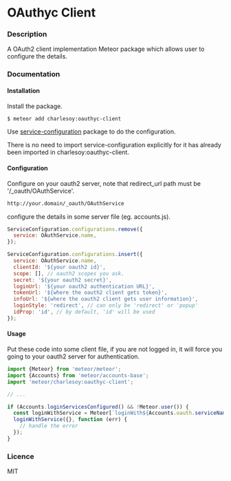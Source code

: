 # OAuthyc Client

### Description

A OAuth2 client implementation Meteor package which allows user to configure the details.

### Documentation

#### Installation

Install the package.

```bash
$ meteor add charlesoy:oauthyc-client
```

Use [service-configuration][1] package to do the configuration.

There is no need to import service-configuration explicitly for it has already been imported in charlesoy:oauthyc-client.

#### Configuration

Configure on your oauth2 server, note that redirect_url path must be '/_oauth/OAuthService'.

```bash
http://your.domain/_oauth/OAuthService
```

configure the details in some server file (eg. accounts.js).

```javascript
ServiceConfiguration.configurations.remove({
  service: OAuthService.name,
});

ServiceConfiguration.configurations.insert({
  service: OAuthService.name,
  clientId: '${your oauth2 id}',
  scope: [], // oauth2 scopes you ask.
  secret: '${your oauth2 secret}',
  loginUrl: '${your oauth2 authentication URL}',
  tokenUrl: '${where the oauth2 client gets token}',
  infoUrl: '${where the oauth2 client gets user information}',
  loginStyle: 'redirect', // can only be 'redirect' or 'popup'
  idProp: 'id', // by default, 'id' will be used
});
```

#### Usage

Put these code into some client file, if you are not logged in, it will force you going to your oauth2 server for authentication. 

```javascript
import {Meteor} from 'meteor/meteor';
import {Accounts} from 'meteor/accounts-base';
import 'meteor/charlesoy:oauthyc-client';

// ...

if (Accounts.loginServicesConfigured() && !Meteor.user()) {
  const loginWithService = Meteor[`loginWith${Accounts.oauth.serviceNames()[0]}`];
  loginWithService({}, function (err) {
    // handle the error
  });
}
```

### Licence

MIT

[1]: https://atmospherejs.com/meteor/service-configuration